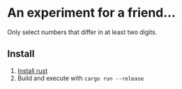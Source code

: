 # An experiment for a friend...

Only select numbers that differ in at least two digits.

## Install

1. [Install rust](https://www.rust-lang.org/)
2. Build and execute with `cargo run --release`
